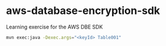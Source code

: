 # aws-database-encryption-sdk
Learning exercise for the AWS DBE SDK


```sh
mvn exec:java -Dexec.args="<keyId> Table001"
```